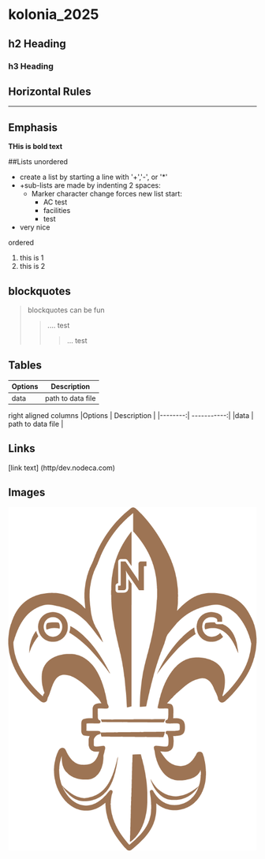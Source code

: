 # kolonia_2025
## h2 Heading
### h3 Heading

## Horizontal Rules

___

## Emphasis
**THis is bold text**

##Lists
unordered
+ create a list by starting a line with '+','-', or '*'
+ +sub-lists are made by indenting 2 spaces:
  - Marker character change forces new list start:
    * AC test
    + facilities
    - test
+ very nice

ordered

1. this is 1
2. this is 2

## blockquotes
> blockquotes can be fun
>> .... test
> > > ... test

## Tables

|Options | Description |
|--------| ----------- |
|data    | path to data file |

right aligned columns
|Options | Description |
|--------:| -----------:|
|data    | path to data file |

## Links
[link text] (http/dev.nodeca.com)

## Images
![lilijka](https://github.com/argit2025/kolonia_2025/blob/main/lilijka%20harcerska_grafika.png)

